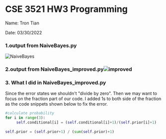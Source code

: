# CSE 3521 HW3 Programming 

Name: Tron Tian

Date: 03/30/2022

### 1.output from NaiveBayes.py

![NaiveBayes](C:\SP22\CSE3521\HW\3\NaiveBayes\NaiveBayes.PNG)

### 2.output from NaiveBayes_improved.py![improved](C:\SP22\CSE3521\HW\3\NaiveBayes\improved.PNG)

### 3. What I did in NaiveBayes_improved.py

Since the error states we shouldn't "divide by zero". Then we may want to focus on the fraction part of our code. I added 1s to both side of the fraction as the code snippets shown below to fix the error.

```python
#calculate probability           
for i in range(3):
     self.conditional[i] = (self.conditional[i]+1)/(self.prior[i]+1)
        
self.prior = (self.prior+1) / (sum(self.prior)+1)
```

